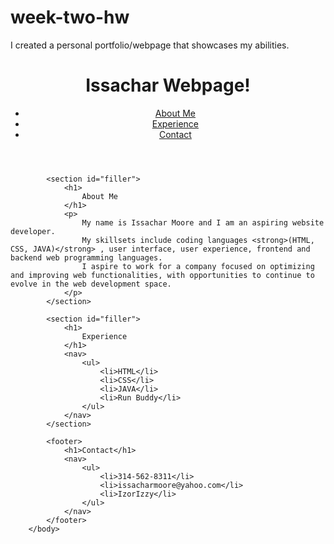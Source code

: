 # week-two-hw

I created a personal portfolio/webpage that showcases my abilities.  

<!DOCTYPE html>
<html lang="en">
    <head>
    <meta charset="UTF-8">
    <meta http-equiv="X-UA-Compatible" content="IE=edge">
    <meta name="viewport" content="width=, initial-scale=1.0">
    <link rel="stylesheet" href="styles.css">
    <title>My Page!</title>
    </head>
        <body>
            <header>
                <h1>Issachar Webpage!</h1>
                <nav>
                    <ul>
                        <li>
                            <a href="#filler">About Me</a>
                        </li>
                        <li>
                            <a href="#filler">Experience</a>
                        </li>
                        <li>
                            <a href="#filler">Contact</a>
                        </li>
                    </ul>
                </nav>
            </header>

            <section id="filler">
                <h1>
                    About Me
                </h1>
                <p>
                    My name is Issachar Moore and I am an aspiring website developer. 
                    My skillsets include coding languages <strong>(HTML, CSS, JAVA)</strong> , user interface, user experience, frontend and backend web programming languages. 
                    I aspire to work for a company focused on optimizing and improving web functionalities, with opportunities to continue to evolve in the web development space.  
                </p>
            </section>

            <section id="filler">
                <h1>
                    Experience
                </h1>
                <nav>
                    <ul>
                        <li>HTML</li>
                        <li>CSS</li>
                        <li>JAVA</li>
                        <li>Run Buddy</li>
                    </ul>
                </nav>
            </section>   

            <footer>
                <h1>Contact</h1>
                <nav>
                    <ul>
                        <li>314-562-8311</li>
                        <li>issacharmoore@yahoo.com</li>
                        <li>IzorIzzy</li>
                    </ul>
                </nav>
            </footer>
        </body>
</html>

